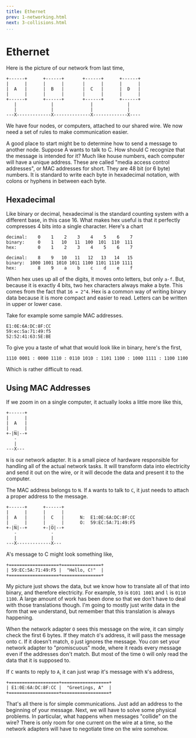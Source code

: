 ```yaml
---
title: Ethernet
prev: 1-networking.html
next: 3-collisions.html
...
```


# Ethernet

Here is the picture of our network from last time,

    +------+      +------+       +------+      +------+
    |      |      |      |       |      |      |      |
    |  A   |      |  B   |       |  C   |      |  D   |
    |      |      |      |       |      |      |      |
    +------+      +------+       +------+      +------+
       |             |              |             |
       |             |              |             |
    ---X-------------X--------------X-------------X----

We have four nodes, or computers, attached to our shared wire. We now need a set
of rules to make communication easier.

A good place to start might be to determine how to send a message to another
node. Suppose A wants to talk to C. How should C recognize that the message is
intended for it? Much like house numbers, each computer will have a unique
address. These are called "media access control addresses", or MAC addresses for
short. They are 48 bit (or 6 byte) numbers. It is standard to write each byte in
hexadecimal notation, with colons or hyphens in between each byte.

## Hexadecimal

Like binary or decimal, hexadecimal is the standard counting system with a
different base, in this case 16. What makes hex useful is that it perfectly
compresses 4 bits into a single character. Here's a chart

    decimal:    0    1    2    3    4    5    6    7
    binary:     0    1   10   11  100  101  110  111
    hex:        0    1    2    3    4    5    6    7

    decimal:    8    9   10   11   12   13   14   15
    binary:  1000 1001 1010 1011 1100 1101 1110 1111
    hex:        8    9    a    b    c    d    e    f

When hex uses up all of the digits, it moves onto letters, but only `a-f`. But,
because it is exactly 4 bits, two hex characters always make a byte. This comes
from the fact that `16 = 2^4`. Hex is a common way of writing binary data
because it is more compact and easier to read. Letters can be written in upper
or lower case.

Take for example some sample MAC addresses.
    
    E1:0E:6A:DC:8F:CC
    59:ec:5a:71:49:f5
    52:52:41:63:5E:BE

To give you a taste of what that would look like in binary, here's the first,

    1110 0001 : 0000 1110 : 0110 1010 : 1101 1100 : 1000 1111 : 1100 1100

Which is rather difficult to read.

## Using MAC Addresses

If we zoom in on a single computer, it actually looks a little more like this,

    +------+  
    |      |  
    |  A   |  
    |  _   |  
    +-|N|--+  
       -      
       |      
    ---X---

`N` is our network adapter. It is a small piece of hardware responsible for
handling all of the actual network tasks. It will transform data into
electricity and send it out on the wire, or it will decode the data and present
it to the computer.

The MAC address belongs to `N`. If `A` wants to talk to `C`, it just needs to
attach a proper address to the message.
            
    +------+      +------+
    |      |      |      |
    |  A   |      |  C   |      N:  E1:0E:6A:DC:8F:CC
    |  _   |      |  _   |      O:  59:EC:5A:71:49:F5
    +-|N|--+      +-|O|--+
       -             -    
       |             |    
    ---X-------------X---

A's message to C might look something like,

    +===================+===============+
    | 59:EC:5A:71:49:F5 |  "Hello, C!"  |
    +===================+===============+

My picture just shows the data, but we know how to translate all of that into
binary, and therefore electricity. For example, `59` is `0101 1001` and `l` is
`0110 1100`. A large amount of work has been done so that we don't have to deal
with those translations though. I'm going to mostly just write data in the form
that we understand, but remember that this translation is always happening.

When the network adapter `O` sees this message on the wire, it can simply check
the first 6 bytes. If they match `O`'s address, it will pass the message onto
`C`. If it doesn't match, `O` just ignores the message. You *can* set your
network adapter to "promiscuous" mode, where it reads every message even if the
addresses don't match. But most of the time `O` will only read the data that it
is supposed to.

If `C` wants to reply to `A`, it can just wrap it's message with `N`'s address,

    +===================+==================+
    | E1:0E:6A:DC:8F:CC |  "Greetings, A"  |
    +===================+==================+

That's all there is for simple communications. Just add an address to the
beginning of your message. Next, we will have to solve some physical problems.
In particular, what happens when messages "collide" on the wire? There is only
room for one current on the wire at a time, so the network adapters will have to
negotiate time on the wire somehow.
